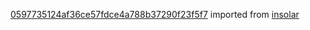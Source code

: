 [0597735124af36ce57fdce4a788b37290f23f5f7](https://github.com/insolar/insolar/commit/0597735124af36ce57fdce4a788b37290f23f5f7) imported from [insolar](https://github.com/insolar/insolar)
